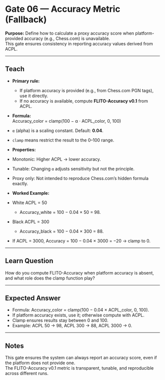 # Gate 06 — Accuracy Metric (Fallback)

**Purpose:** Define how to calculate a proxy accuracy score when platform-provided accuracy (e.g., Chess.com) is unavailable.  
This gate ensures consistency in reporting accuracy values derived from ACPL.

---

## Teach
- **Primary rule:**  
  - If platform accuracy is provided (e.g., from Chess.com PGN tags), use it directly.  
  - If no accuracy is available, compute **FLITO-Accuracy v0.1** from ACPL.  

- **Formula:**  
Accuracy_color = clamp(100 − α · ACPL_color, 0, 100)
- `α` (alpha) is a scaling constant. Default: **0.04**.  
- `clamp` means restrict the result to the 0–100 range.  

- **Properties:**  
- Monotonic: Higher ACPL → lower accuracy.  
- Tunable: Changing `α` adjusts sensitivity but not the principle.  
- Proxy only: Not intended to reproduce Chess.com’s hidden formula exactly.  

- **Worked Example:**  
- White ACPL = 50  
  - Accuracy_white = 100 − 0.04 × 50 = 98.  
- Black ACPL = 300  
  - Accuracy_black = 100 − 0.04 × 300 = 88.  
- If ACPL = 3000, Accuracy = 100 − 0.04 × 3000 = −20 → clamp to 0.  

---

## Learn Question
How do you compute FLITO-Accuracy when platform accuracy is absent, and what role does the clamp function play?  

---

## Expected Answer
- Formula: Accuracy_color = clamp(100 − 0.04 × ACPL_color, 0, 100).  
- If platform accuracy exists, use it; otherwise compute with ACPL.  
- Clamp ensures results stay between 0 and 100.  
- Example: ACPL 50 → 98, ACPL 300 → 88, ACPL 3000 → 0.  

---

## Notes
This gate ensures the system can always report an accuracy score, even if the platform does not provide one.  
The FLITO-Accuracy v0.1 metric is transparent, tunable, and reproducible across different runs.  

